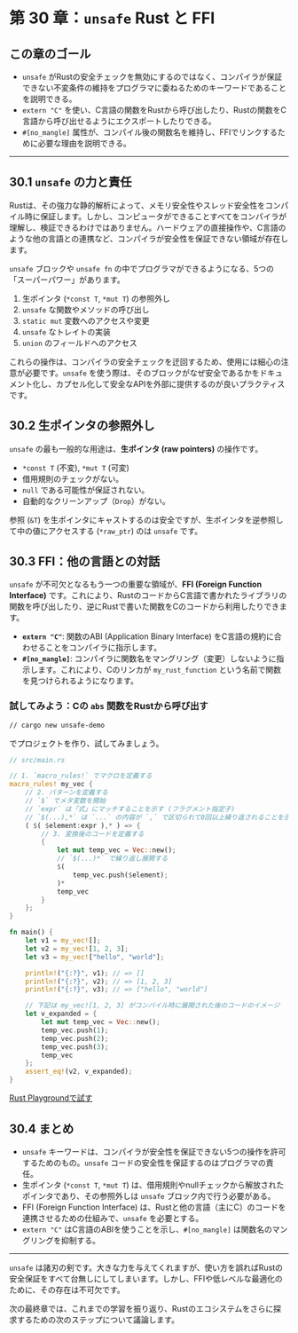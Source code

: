 # 第 30 章：`unsafe` Rust と FFI

## この章のゴール
- `unsafe` がRustの安全チェックを無効にするのではなく、コンパイラが保証できない不変条件の維持をプログラマに委ねるためのキーワードであることを説明できる。
- `extern "C"` を使い、C言語の関数をRustから呼び出したり、Rustの関数をC言語から呼び出せるようにエクスポートしたりできる。
- `#[no_mangle]` 属性が、コンパイル後の関数名を維持し、FFIでリンクするために必要な理由を説明できる。

---

## 30.1 `unsafe` の力と責任

Rustは、その強力な静的解析によって、メモリ安全性やスレッド安全性をコンパイル時に保証します。しかし、コンピュータができることすべてをコンパイラが理解し、検証できるわけではありません。ハードウェアの直接操作や、C言語のような他の言語との連携など、コンパイラが安全性を保証できない領域が存在します。

`unsafe` ブロックや `unsafe fn` の中でプログラマができるようになる、5つの「スーパーパワー」があります。

1.  生ポインタ (`*const T`, `*mut T`) の参照外し
2.  `unsafe` な関数やメソッドの呼び出し
3.  `static mut` 変数へのアクセスや変更
4.  `unsafe` なトレイトの実装
5.  `union` のフィールドへのアクセス

これらの操作は、コンパイラの安全チェックを迂回するため、使用には細心の注意が必要です。`unsafe` を使う際は、そのブロックがなぜ安全であるかをドキュメント化し、カプセル化して安全なAPIを外部に提供するのが良いプラクティスです。

## 30.2 生ポインタの参照外し

`unsafe` の最も一般的な用途は、**生ポインタ (raw pointers)** の操作です。

- `*const T` (不変), `*mut T` (可変)
- 借用規則のチェックがない。
- `null` である可能性が保証されない。
- 自動的なクリーンアップ（`Drop`）がない。

参照 (`&T`) を生ポインタにキャストするのは安全ですが、生ポインタを逆参照して中の値にアクセスする (`*raw_ptr`) のは `unsafe` です。

## 30.3 FFI：他の言語との対話

`unsafe` が不可欠となるもう一つの重要な領域が、**FFI (Foreign Function Interface)** です。これにより、RustのコードからC言語で書かれたライブラリの関数を呼び出したり、逆にRustで書いた関数をCのコードから利用したりできます。

- **`extern "C"`**: 関数のABI (Application Binary Interface) をC言語の規約に合わせることをコンパイラに指示します。
- **`#[no_mangle]`**: コンパイラに関数名をマングリング（変更）しないように指示します。これにより、Cのリンカが `my_rust_function` という名前で関数を見つけられるようになります。

### 試してみよう：Cの `abs` 関数をRustから呼び出す

```sh
// cargo new unsafe-demo
```
でプロジェクトを作り、試してみましょう。

```rust
// src/main.rs

// 1. `macro_rules!` でマクロを定義する
macro_rules! my_vec {
    // 2. パターンを定義する
    // `$` でメタ変数を開始
    // `expr` は「式」にマッチすることを示す (フラグメント指定子)
    // `$(...),*` は `...` の内容が `,` で区切られて0回以上繰り返されることを示す
    ( $( $element:expr ),* ) => {
        // 3. 変換後のコードを定義する
        {
            let mut temp_vec = Vec::new();
            // `$(...)*` で繰り返し展開する
            $(
                temp_vec.push($element);
            )*
            temp_vec
        }
    };
}

fn main() {
    let v1 = my_vec![];
    let v2 = my_vec![1, 2, 3];
    let v3 = my_vec!["hello", "world"];

    println!("{:?}", v1); // => []
    println!("{:?}", v2); // => [1, 2, 3]
    println!("{:?}", v3); // => ["hello", "world"]

    // 下記は my_vec![1, 2, 3] がコンパイル時に展開された後のコードのイメージ
    let v_expanded = {
        let mut temp_vec = Vec::new();
        temp_vec.push(1);
        temp_vec.push(2);
        temp_vec.push(3);
        temp_vec
    };
    assert_eq!(v2, v_expanded);
}
```
[Rust Playgroundで試す](https://play.rust-lang.org/?version=stable&mode=debug&edition=2021&code=extern%20%22C%22%20%7B%0A%20%20%20%20//%20C%E3%81%AE%E6%A8%99%E6%BA%96%E3%83%A9%E3%82%A4%E3%83%96%E3%83%A9%E3%83%AA%20libc%20%E3%81%AB%E3%81%82%E3%82%8B%20abs%20%E9%96%A2%E6%95%B0%E3%82%92%E5%AE%A3%E8%A8%80%0A%20%20%20%20fn%20abs(input%3A%20i32)%20-%3E%20i32%3B%0A%7D%0A%0Afn%20main()%20%7B%0A%20%20%20%20unsafe%20%7B%0A%20%20%20%20%20%20%20%20//%20C%E8%A8%80%E8%AA%9E%E3%81%AE%E9%96%A2%E6%95%B0%E5%91%BC%E3%81%B3%E5%87%BA%E3%81%97%E3%81%AF%20unsafe%20%E3%83%96%E3%83%AD%E3%83%83%E3%82%AF%E5%86%85%E3%81%A7%E8%A1%8C%E3%81%86%0A%20%20%20%20%20%20%20%20println!(%22Absolute%20value%20of%20-3%20according%20to%20C%3A%20%7B%7D%22%2C%20abs(-3))%3B%0A%20%20%20%20%7D%0A%7D)

## 30.4 まとめ

- `unsafe` キーワードは、コンパイラが安全性を保証できない5つの操作を許可するためのもの。`unsafe` コードの安全性を保証するのはプログラマの責任。
- 生ポインタ (`*const T`, `*mut T`) は、借用規則やnullチェックから解放されたポインタであり、その参照外しは `unsafe` ブロック内で行う必要がある。
- FFI (Foreign Function Interface) は、Rustと他の言語（主にC）のコードを連携させるための仕組みで、`unsafe` を必要とする。
- `extern "C"` はC言語のABIを使うことを示し、`#[no_mangle]` は関数名のマングリングを抑制する。

---

`unsafe` は諸刃の剣です。大きな力を与えてくれますが、使い方を誤ればRustの安全保証をすべて台無しにしてしまいます。しかし、FFIや低レベルな最適化のために、その存在は不可欠です。

次の最終章では、これまでの学習を振り返り、Rustのエコシステムをさらに探求するための次のステップについて議論します。

